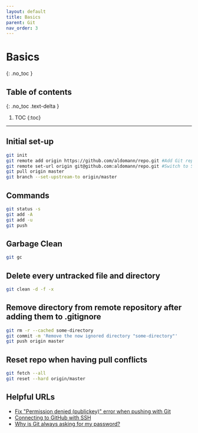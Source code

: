```yaml
---
layout: default
title: Basics
parent: Git
nav_order: 3
---
```


# Basics
{: .no_toc }

## Table of contents
{: .no_toc .text-delta }

1. TOC
{:toc}

---

## Initial set-up
```bash
git init
git remote add origin https://github.com/aldomann/repo.git #Add Git repo to folder
git remote set-url origin git@github.com:aldomann/repo.git #Switch to SSH
git pull origin master
git branch --set-upstream-to origin/master
```

## Commands
```bash
git status -s
git add -A
git add -u
git push
```

## Garbage Clean
```bash
git gc
```

## Delete every untracked file and directory
```bash
git clean -d -f -x
```

## Remove directory from remote repository after adding them to .gitignore
```bash
git rm -r --cached some-directory
git commit -m 'Remove the now ignored directory "some-directory"'
git push origin master
```

## Reset repo when having pull conflicts
```bash
git fetch --all
git reset --hard origin/master
```

## Helpful URLs

- [Fix "Permission denied (publickey)" error when pushing with Git](https://gist.github.com/adamjohnson/5682757)
- [Connecting to GitHub with SSH](https://help.github.com/en/github/authenticating-to-github/connecting-to-github-with-ssh)
- [Why is Git always asking for my password?](https://help.github.com/en/github/using-git/why-is-git-always-asking-for-my-password)
